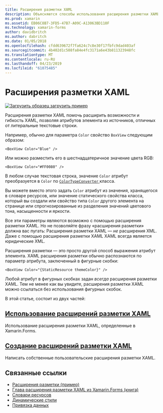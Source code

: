 ```yaml
---
title: Расширения разметки XAML
description: Объясняются способы использования расширения разметки XAML Xamarin.Forms расширить функциональность и гибкость XAML, позволяя атрибутов элемента из источников, отличных от литеральные текстовые строки.
ms.prod: xamarin
ms.assetid: EB06C8B7-3FD5-47B7-A09C-A13063BD110F
ms.technology: xamarin-forms
author: davidbritch
ms.author: dabritch
ms.date: 01/05/2018
ms.openlocfilehash: cfdd639672f7fa624c7c8e30f17fbfc9dad403af
ms.sourcegitcommit: 4b402d1c508fa84e4fc3171a6e43b811323948fc
ms.translationtype: MT
ms.contentlocale: ru-RU
ms.lasthandoff: 04/23/2019
ms.locfileid: "61075485"
---
```

# <a name="xaml-markup-extensions"></a>Расширения разметки XAML

[![Загрузить образец](~/media/shared/download.png) загрузить пример](https://developer.xamarin.com/samples/xamarin-forms/XAML/MarkupExtensions/)

Расширения разметки XAML помочь расширить возможности и гибкость XAML, позволяя атрибутов элемента из источников, отличных от литеральные текстовые строки.

Например, обычно для параметра `Color` свойство `BoxView` следующим образом:

```xaml
<BoxView Color="Blue" />
```

Или можно разместить его в шестнадцатеричное значение цвета RGB:

```xaml
<BoxView Color="#FF0080" />
```

В любом случае текстовая строка, значение `Color` атрибут преобразуется в `Color` по [ `ColorTypeConverter` ](xref:Xamarin.Forms.ColorTypeConverter) класса.

Вы можете вместо этого задать `Color` атрибут из значения, хранящегося в словаре ресурсов, или значение статического свойства класса, который вы создали или свойство типа `Color` другого элемента на странице или спрогнозированные из разделения значений цветового тона, насыщенности и яркости.

Все эти параметры являются возможно с помощью расширения разметки XAML. Но не позволяйте фразу «расширения разметки» должна вас пугать: Расширения разметки XAML — *не* расширения XML. Даже с помощью расширения разметки XAML XAML всегда является юридические XML.

Расширения разметки — это просто другой способ выражения атрибут элемента. XAML расширения разметки обычно распознаются по параметр атрибута, заключенный в фигурные скобки:

```xaml
<BoxView Color="{StaticResource themeColor}" />
```

Любой атрибут в фигурных скобках задан *всегда* расширения разметки XAML. Тем не менее как вы увидите, расширения разметки XAML можно ссылаться без использования фигурных скобок.

В этой статье, состоит из двух частей:

## <a name="consuming-xaml-markup-extensionsconsumingmd"></a>[Использование расширений разметки XAML](consuming.md)  

Использование расширения разметки XAML, определенные в Xamarin.Forms.

## <a name="creating-xaml-markup-extensionscreatingmd"></a>[Создание расширений разметки XAML](creating.md)

Написать собственные пользовательские расширения разметки XAML.



## <a name="related-links"></a>Связанные ссылки

- [Расширения разметки (пример)](https://developer.xamarin.com/samples/xamarin-forms/XAML/MarkupExtensions/)
- [Глава расширения разметки XAML из Xamarin.Forms (книга)](~/xamarin-forms/creating-mobile-apps-xamarin-forms/summaries/chapter10.md)
- [Словари ресурсов](~/xamarin-forms/xaml/resource-dictionaries.md)
- [Динамические стили](~/xamarin-forms/user-interface/styles/dynamic.md)
- [Привязка данных](~/xamarin-forms/app-fundamentals/data-binding/index.md)
